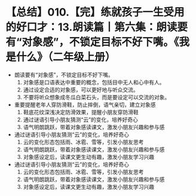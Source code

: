# 【总结】010.【完】练就孩子一生受用的好口才：13.朗读篇丨第六集：朗读要有“对象感”，不锁定目标不好下嘴。《我是什么》（二年级上册）

-   朗读要有“对象感”，不锁定目标不好下嘴。
    1.  对象感是口语表达中重要的概念，包括目中无人和心中有人。
    2.  通过设定合适的对象感，可以更好地与听众交流。
    3.  不要将听众想象成冬瓜白菜石头，而是要设定可以交流的对象。
-   重要提醒老年人穿防滑鞋，防止摔倒，语气亲切，建立对象感
    1.  鞋底花纹深浅决定防滑效果，提醒小朋友穿防滑鞋
    2.  通过谜语引导小朋友猜测“云”的变化，培养好奇心
    3.  语气明朗跳跃，带着对象感读课文，激发小朋友兴趣和参与感
-   通过谜语引导小朋友猜测“云”的变化，培养好奇心
    1.  云的变化形态包括雨、冰雹、雪等，引发小朋友思考
    2.  语气明朗跳跃，带着对象感读课文，激发小朋友兴趣和参与感
    3.  对象感设定后，读课文更生动有趣，激发小朋友学习兴趣
-   通过谜语引导小朋友猜测“云”的变化，培养好奇心
    1.  云的变化形态包括雨、冰雹、雪等，引发小朋友思考
    2.  语气明朗跳跃，带着对象感读课文，激发小朋友兴趣和参与感
    3.  对象感设定后，读课文更生动有趣，激发小朋友学习兴趣